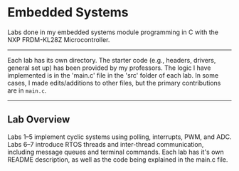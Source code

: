 # Embedded Systems 
Labs done in my embedded systems module programming in C with the NXP FRDM-KL28Z Microcontroller.

---

Each lab has its own directory. The starter code (e.g., headers, drivers, general set up) has been provided by my professors. The logic I have implemented is in the 'main.c' file in the 'src' folder of each lab. In some cases, I made edits/additions to other files, but the primary contributions are in `main.c`.

---
## Lab Overview

Labs 1–5 implement cyclic systems using polling, interrupts, PWM, and ADC. Labs 6–7 introduce RTOS threads and inter-thread communication, including message queues and terminal commands. Each lab has it's own README description, as well as the code being explained in the main.c file. 

